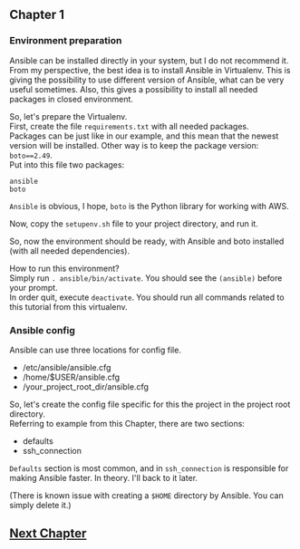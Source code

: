## Chapter 1
### Environment preparation

Ansible can be installed directly in your system, but I do not recommend it.  
From my perspective, the best idea is to install Ansible in Virtualenv.
This is giving the possibility to use different version of Ansible, what can be
very useful sometimes. Also, this gives a possibility to install all needed
packages in closed environment.

So, let's prepare the Virtualenv.  
First, create the file `requirements.txt` with all needed packages.  
Packages can be just like in our example, and this mean that the newest
version will be installed. Other way is to keep the package version:
`boto==2.49`.  
Put into this file two packages:  

```
ansible
boto
```

`Ansible` is obvious, I hope, `boto` is the Python library for working with
AWS.  

Now, copy the `setupenv.sh` file to your project directory, and run it.

So, now the environment should be ready, with Ansible and boto installed
(with all needed dependencies).

How to run this environment?  
Simply run `. ansible/bin/activate`. You should see the `(ansible)` before
your prompt.  
In order quit, execute `deactivate`.
You should run all commands related to this tutorial from this virtualenv.

### Ansible config

Ansible can use three locations for config file.  
* /etc/ansible/ansible.cfg
* /home/$USER/ansible.cfg
* /your_project_root_dir/ansible.cfg

So, let's create the config file specific for this the project in the project
root directory.  
Referring to example from this Chapter, there are two sections:  
* defaults
* ssh_connection

`Defaults` section is most common, and in `ssh_connection` is responsible for
making Ansible faster. In theory. I'll back to it later.


(There is known issue with creating a `$HOME` directory by Ansible. You can
  simply delete it.)

## [Next Chapter](../Chapter-02/README.md)
